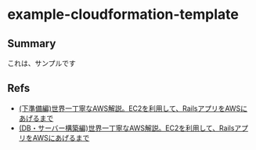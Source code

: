 # example-cloudformation-template

## Summary
これは、サンプルです
## Refs
- [(下準備編)世界一丁寧なAWS解説。EC2を利用して、RailsアプリをAWSにあげるまで](https://qiita.com/naoki_mochizuki/items/f795fe3e661a3349a7ce)
- [(DB・サーバー構築編)世界一丁寧なAWS解説。EC2を利用して、RailsアプリをAWSにあげるまで](https://qiita.com/naoki_mochizuki/items/22cfbf4bf7ec95f6ac1c)


